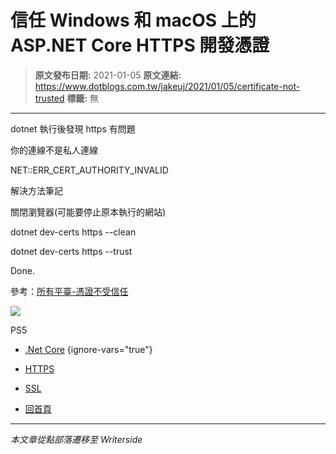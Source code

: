 # 信任 Windows 和 macOS 上的 ASP.NET Core HTTPS 開發憑證

> **原文發布日期:** 2021-01-05
> **原文連結:** https://www.dotblogs.com.tw/jakeuj/2021/01/05/certificate-not-trusted
> **標籤:** 無

---

dotnet 執行後發現 https 有問題

你的連線不是私人連線

NET::ERR\_CERT\_AUTHORITY\_INVALID

解決方法筆記

關閉瀏覽器(可能要停止原本執行的網站)

dotnet dev-certs https --clean

dotnet dev-certs https --trust

Done.

參考：[所有平臺-憑證不受信任](https://docs.microsoft.com/zh-tw/aspnet/core/security/enforcing-ssl?view=aspnetcore-3.1&tabs=visual-studio#all-platforms---certificate-not-trusted)

![](https://card.psnprofiles.com/1/jakeuj.png)

PS5

* [.Net Core](/jakeuj/Tags?qq=.Net%20Core)
{ignore-vars="true"}
* [HTTPS](/jakeuj/Tags?qq=HTTPS)
* [SSL](/jakeuj/Tags?qq=SSL)

* [回首頁](/jakeuj)

---

*本文章從點部落遷移至 Writerside*
